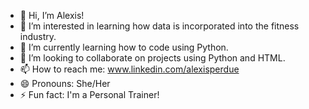 - 👋 Hi, I’m Alexis!
- 👀 I’m interested in learning how data is incorporated into the fitness industry.
- 🌱 I’m currently learning how to code using Python.
- 💞️ I’m looking to collaborate on projects using Python and HTML.
- 📫 How to reach me: www.linkedin.com/alexisperdue
- 😄 Pronouns: She/Her
- ⚡ Fun fact: I'm a Personal Trainer!

<!---
lexperdue/lexperdue is a ✨ special ✨ repository because its `README.md` (this file) appears on your GitHub profile.
You can click the Preview link to take a look at your changes.
--->
